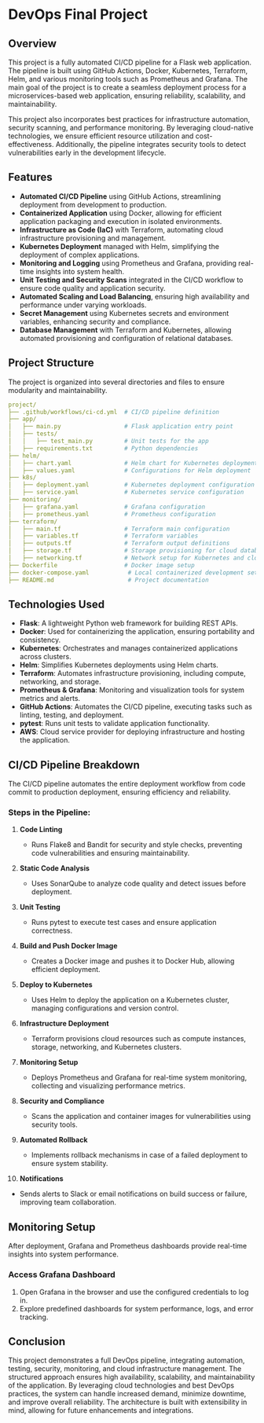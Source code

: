 # DevOps Final Project

## Overview
This project is a fully automated CI/CD pipeline for a Flask web application. The pipeline is built using GitHub Actions, Docker, Kubernetes, Terraform, Helm, and various monitoring tools such as Prometheus and Grafana. The main goal of the project is to create a seamless deployment process for a microservices-based web application, ensuring reliability, scalability, and maintainability.

This project also incorporates best practices for infrastructure automation, security scanning, and performance monitoring. By leveraging cloud-native technologies, we ensure efficient resource utilization and cost-effectiveness. Additionally, the pipeline integrates security tools to detect vulnerabilities early in the development lifecycle.

## Features
- **Automated CI/CD Pipeline** using GitHub Actions, streamlining deployment from development to production.
- **Containerized Application** using Docker, allowing for efficient application packaging and execution in isolated environments.
- **Infrastructure as Code (IaC)** with Terraform, automating cloud infrastructure provisioning and management.
- **Kubernetes Deployment** managed with Helm, simplifying the deployment of complex applications.
- **Monitoring and Logging** using Prometheus and Grafana, providing real-time insights into system health.
- **Unit Testing and Security Scans** integrated in the CI/CD workflow to ensure code quality and application security.
- **Automated Scaling and Load Balancing**, ensuring high availability and performance under varying workloads.
- **Secret Management** using Kubernetes secrets and environment variables, enhancing security and compliance.
- **Database Management** with Terraform and Kubernetes, allowing automated provisioning and configuration of relational databases.

## Project Structure
The project is organized into several directories and files to ensure modularity and maintainability.

```yaml
project/
├── .github/workflows/ci-cd.yml  # CI/CD pipeline definition
├── app/
│   ├── main.py                  # Flask application entry point
│   ├── tests/
│   │   ├── test_main.py         # Unit tests for the app
│   ├── requirements.txt         # Python dependencies
├── helm/
│   ├── chart.yaml               # Helm chart for Kubernetes deployment
│   ├── values.yaml              # Configurations for Helm deployment
├── k8s/
│   ├── deployment.yaml          # Kubernetes deployment configuration
│   ├── service.yaml             # Kubernetes service configuration
├── monitoring/
│   ├── grafana.yaml             # Grafana configuration
│   ├── prometheus.yaml          # Prometheus configuration
├── terraform/
│   ├── main.tf                  # Terraform main configuration
│   ├── variables.tf             # Terraform variables
│   ├── outputs.tf               # Terraform output definitions
│   ├── storage.tf               # Storage provisioning for cloud databases
│   ├── networking.tf            # Network setup for Kubernetes and cloud resources
├── Dockerfile                   # Docker image setup
├── docker-compose.yaml           # Local containerized development setup
├── README.md                     # Project documentation
```

## Technologies Used
- **Flask**: A lightweight Python web framework for building REST APIs.
- **Docker**: Used for containerizing the application, ensuring portability and consistency.
- **Kubernetes**: Orchestrates and manages containerized applications across clusters.
- **Helm**: Simplifies Kubernetes deployments using Helm charts.
- **Terraform**: Automates infrastructure provisioning, including compute, networking, and storage.
- **Prometheus & Grafana**: Monitoring and visualization tools for system metrics and alerts.
- **GitHub Actions**: Automates the CI/CD pipeline, executing tasks such as linting, testing, and deployment.
- **pytest**: Runs unit tests to validate application functionality.
- **AWS**: Cloud service provider for deploying infrastructure and hosting the application.

## CI/CD Pipeline Breakdown
The CI/CD pipeline automates the entire deployment workflow from code commit to production deployment, ensuring efficiency and reliability.

### Steps in the Pipeline:
1. **Code Linting**
   - Runs Flake8 and Bandit for security and style checks, preventing code vulnerabilities and ensuring maintainability.

2. **Static Code Analysis**
   - Uses SonarQube to analyze code quality and detect issues before deployment.

3. **Unit Testing**
   - Runs pytest to execute test cases and ensure application correctness.

4. **Build and Push Docker Image**
   - Creates a Docker image and pushes it to Docker Hub, allowing efficient deployment.

5. **Deploy to Kubernetes**
   - Uses Helm to deploy the application on a Kubernetes cluster, managing configurations and version control.

6. **Infrastructure Deployment**
   - Terraform provisions cloud resources such as compute instances, storage, networking, and Kubernetes clusters.

7. **Monitoring Setup**
   - Deploys Prometheus and Grafana for real-time system monitoring, collecting and visualizing performance metrics.

8. **Security and Compliance**
   - Scans the application and container images for vulnerabilities using security tools.

9. **Automated Rollback**
   - Implements rollback mechanisms in case of a failed deployment to ensure system stability.

10. **Notifications**
   - Sends alerts to Slack or email notifications on build success or failure, improving team collaboration.

## Monitoring Setup
After deployment, Grafana and Prometheus dashboards provide real-time insights into system performance.

### Access Grafana Dashboard
1. Open Grafana in the browser and use the configured credentials to log in.
2. Explore predefined dashboards for system performance, logs, and error tracking.

## Conclusion
This project demonstrates a full DevOps pipeline, integrating automation, testing, security, monitoring, and cloud infrastructure management. The structured approach ensures high availability, scalability, and maintainability of the application. By leveraging cloud technologies and best DevOps practices, the system can handle increased demand, minimize downtime, and improve overall reliability. The architecture is built with extensibility in mind, allowing for future enhancements and integrations.

